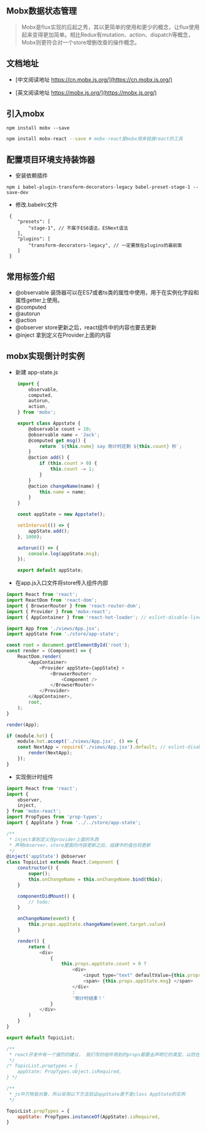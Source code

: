
## Mobx数据状态管理

> Mobx是flux实现的后起之秀，其以更简单的使用和更少的概念，让flux使用起来变得更加简单。相比Redux有mutation、action、dispatch等概念，Mobx则更符合对一个store增删改查的操作概念。

## 文档地址

* [中文阅读地址 https://cn.mobx.js.org/](https://cn.mobx.js.org/)

* [英文阅读地址 https://mobx.js.org/](https://mobx.js.org/)

## 引入mobx

```
npm install mobx --save
```

```bash
npm install mobx-react --save # mobx-react是mobx用来链接react的工具
```

## 配置项目环境支持装饰器

* 安装依赖插件

```
npm i babel-plugin-transform-decorators-legacy babel-preset-stage-1 --save-dev
```

* 修改.babelrc文件

```.babelrc
 {
    "presets": [
        "stage-1", // 不属于ES6语法，ESNext语法
    ],
    "plugins": [
        "transform-decorators-legacy", // 一定要放在plugins的最前面
    ]
 }

```

## 常用标签介绍

* @observable 装饰器可以在ES7或者ts类的属性中使用，用于在实例化字段和属性getter上使用。
* @computed
* @autorun
* @action
* @observer  store更新之后，react组件中的内容也要去更新
* @inject 拿到定义在Provider上面的内容

## mobx实现倒计时实例

* 新建 app-state.js

```js
    import {
        observable,
        computed,
        autorun,
        action,
    } from 'mobx';

    export class Appstate {
        @observable count = 10;
        @observable name = 'Jack';
        @computed get msg() {
            return `${this.name} say 倒计时还剩 ${this.count} 秒`;
        }
        @action add() {
            if (this.count > 0) {
                this.count -= 1;
            }
        }
        @action changeName(name) {
            this.name = name;
        }
    }

    const appState = new Appstate();

    setInterval(() => {
        appState.add();
    }, 1000);

    autorun(() => {
        console.log(appState.msg);
    });

    export default appState;
```

* 在app.js入口文件将store传入组件内部

```js
import React from 'react';
import ReactDom from 'react-dom';
import { BrowserRouter } from 'react-router-dom';
import { Provider } from 'mobx-react';
import { AppContainer } from 'react-hot-loader'; // eslint-disable-line

import App from './views/App.jsx';
import appState from './store/app-state';

const root = document.getElementById('root');
const render = (Component) => {
    ReactDom.render(
        <AppContainer>
            <Provider appState={appState} >
                <BrowserRouter>
                    <Component />
                </BrowserRouter>
            </Provider>
        </AppContainer>,
        root,
    );
}

render(App);

if (module.hot) {
    module.hot.accept('./views/App.jsx', () => {
    const NextApp = require('./views/App.jsx').default; // eslint-disable-line
        render(NextApp);
    });
}
```

* 实现倒计时组件

```js
import React from 'react';
import {
    observer,
    inject,
} from 'mobx-react';
import PropTypes from 'prop-types';
import { AppState } from '../../store/app-state';

/**
 * inject拿到定义在provider上面的东西
 * 声明observer，store里面的内容更新之后，组建中的值也将更新
 */
@inject('appState') @observer
class TopicList extends React.Component {
    constructor() {
        super();
        this.onChangeName = this.onChangeName.bind(this);
    }

    componentDidMount() {
        // todo:
    }

    onChangeName(event) {
        this.props.appState.changeName(event.target.value)
    }

    render() {
        return (
            <div>
                {
                    this.props.appState.count > 0 ?
                        <div>
                            <input type="text" defaultValue={this.props.appState.name} style={{ border: '1px solid #000' }} onChange={this.onChangeName} />
                            <span> {this.props.appState.msg} </span>
                        </div>
                        :
                        '倒计时结束！'
                }
            </div>
        )
    }
}

export default TopicList;

/**
 * react开发中有一个强烈的建议， 我们写的组件用到的props都要去声明它的类型，以防在写代码时候乱用props出现的一些问题。
 */
/* TopicList.proptypes = {
    appState: PropTypes.object.isRequired,
} */

/**
 * js中万物皆对象，所以采用以下方法验证appState是不是class AppState的实例
 */

TopicList.propTypes = {
    appState: PropTypes.instanceOf(AppState).isRequired,
}
```

